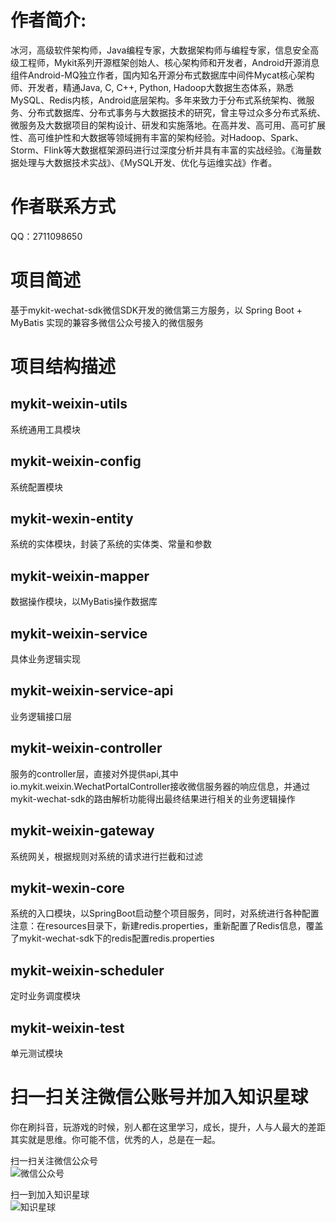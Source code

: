 # 作者简介: 
冰河，高级软件架构师，Java编程专家，大数据架构师与编程专家，信息安全高级工程师，Mykit系列开源框架创始人、核心架构师和开发者，Android开源消息组件Android-MQ独立作者，国内知名开源分布式数据库中间件Mycat核心架构师、开发者，精通Java, C, C++, Python, Hadoop大数据生态体系，熟悉MySQL、Redis内核，Android底层架构。多年来致力于分布式系统架构、微服务、分布式数据库、分布式事务与大数据技术的研究，曾主导过众多分布式系统、微服务及大数据项目的架构设计、研发和实施落地。在高并发、高可用、高可扩展性、高可维护性和大数据等领域拥有丰富的架构经验。对Hadoop、Spark、Storm、Flink等大数据框架源码进行过深度分析并具有丰富的实战经验。《海量数据处理与大数据技术实战》、《MySQL开发、优化与运维实战》作者。

# 作者联系方式
QQ：2711098650

# 项目简述
基于mykit-wechat-sdk微信SDK开发的微信第三方服务，以 Spring Boot + MyBatis 实现的兼容多微信公众号接入的微信服务

# 项目结构描述

## mykit-weixin-utils
系统通用工具模块

## mykit-weixin-config
系统配置模块

## mykit-wexin-entity
系统的实体模块，封装了系统的实体类、常量和参数

## mykit-weixin-mapper
数据操作模块，以MyBatis操作数据库

## mykit-weixin-service
具体业务逻辑实现

## mykit-weixin-service-api
业务逻辑接口层

## mykit-weixin-controller
服务的controller层，直接对外提供api,其中io.mykit.weixin.WechatPortalController接收微信服务器的响应信息，并通过mykit-wechat-sdk的路由解析功能得出最终结果进行相关的业务逻辑操作

## mykit-weixin-gateway
系统网关，根据规则对系统的请求进行拦截和过滤

## mykit-wexin-core
系统的入口模块，以SpringBoot启动整个项目服务，同时，对系统进行各种配置
注意：在resources目录下，新建redis.properties，重新配置了Redis信息，覆盖了mykit-wechat-sdk下的redis配置redis.properties

## mykit-weixin-scheduler
定时业务调度模块

## mykit-weixin-test
单元测试模块

# 扫一扫关注微信公账号并加入知识星球

你在刷抖音，玩游戏的时候，别人都在这里学习，成长，提升，人与人最大的差距其实就是思维。你可能不信，优秀的人，总是在一起。  
  
扫一扫关注微信公众号  
![微信公众号](https://github.com/sunshinelyz/binghe_resources/blob/master/images/subscribe/qrcode_for_gh_0d4482676600_344.jpg)  
  
扫一到加入知识星球  
![知识星球](https://github.com/sunshinelyz/binghe_resources/blob/master/images/subscribe/xq_20200105203129.png)  





